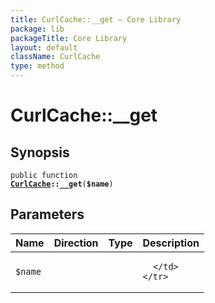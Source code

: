 ```yaml
---
title: CurlCache::__get — Core Library
package: lib
packageTitle: Core Library
layout: default
className: CurlCache
type: method
---
```


# CurlCache::__get

## Synopsis

<code>public function <b><a href="CurlCache">CurlCache</a>::__get</b>(<b>$name</b>)</code>

## Parameters

<table>
  <thead>
    <tr>
      <th>Name</th>
      <th>Direction</th>
      <th>Type</th>
      <th>Description</th>
    </tr>
  </thead>
  <tbody>
    <tr>
      <td><code>$name</code>
      <td><i></i></td>
      <td></td>
      <td>

      </td>
    </tr>
  </tbody>
</table>

